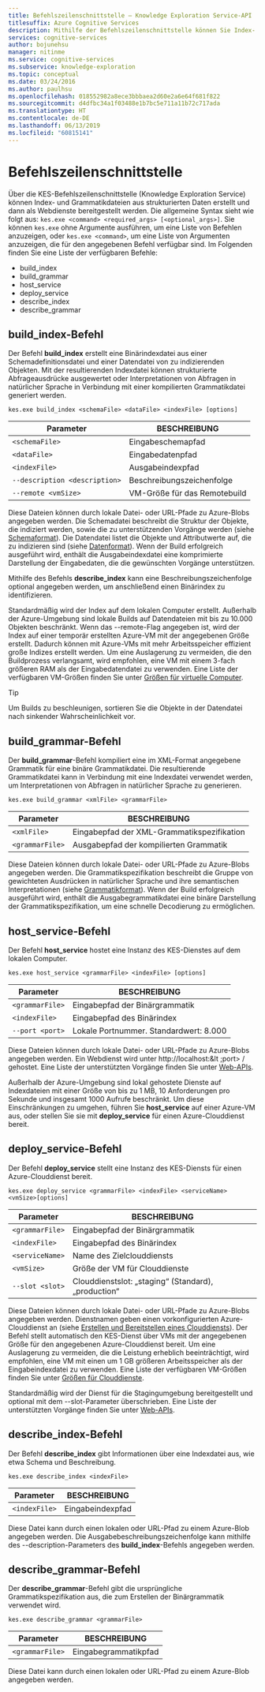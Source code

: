 ```yaml
---
title: Befehlszeilenschnittstelle – Knowledge Exploration Service-API
titlesuffix: Azure Cognitive Services
description: Mithilfe der Befehlszeilenschnittstelle können Sie Index- und Grammatikdateien aus strukturierten Daten erstellen und diese dann als Webdienste bereitstellen.
services: cognitive-services
author: bojunehsu
manager: nitinme
ms.service: cognitive-services
ms.subservice: knowledge-exploration
ms.topic: conceptual
ms.date: 03/24/2016
ms.author: paulhsu
ms.openlocfilehash: 018552982a8ece3bbbaea2d60e2a6e64f681f822
ms.sourcegitcommit: d4dfbc34a1f03488e1b7bc5e711a11b72c717ada
ms.translationtype: HT
ms.contentlocale: de-DE
ms.lasthandoff: 06/13/2019
ms.locfileid: "60815141"
---
```

# <a name="command-line-interface"></a>Befehlszeilenschnittstelle

Über die KES-Befehlszeilenschnittstelle (Knowledge Exploration Service) können Index- und Grammatikdateien aus strukturierten Daten erstellt und dann als Webdienste bereitgestellt werden.  Die allgemeine Syntax sieht wie folgt aus: `kes.exe <command> <required_args> [<optional_args>]`.  Sie können `kes.exe` ohne Argumente ausführen, um eine Liste von Befehlen anzuzeigen, oder `kes.exe <command>`, um eine Liste von Argumenten anzuzeigen, die für den angegebenen Befehl verfügbar sind.  Im Folgenden finden Sie eine Liste der verfügbaren Befehle:

* build_index
* build_grammar
* host_service
* deploy_service
* describe_index
* describe_grammar

<a name="build_index-command"></a>

## <a name="buildindex-command"></a>build_index-Befehl

Der Befehl **build_index** erstellt eine Binärindexdatei aus einer Schemadefinitionsdatei und einer Datendatei von zu indizierenden Objekten.  Mit der resultierenden Indexdatei können strukturierte Abfrageausdrücke ausgewertet oder Interpretationen von Abfragen in natürlicher Sprache in Verbindung mit einer kompilierten Grammatikdatei generiert werden.

`kes.exe build_index <schemaFile> <dataFile> <indexFile> [options]`

| Parameter      | BESCHREIBUNG               |
|----------------|---------------------------|
| `<schemaFile>` | Eingabeschemapfad |
| `<dataFile>`   | Eingabedatenpfad   |
| `<indexFile>`  | Ausgabeindexpfad |
| `--description <description>` | Beschreibungszeichenfolge |
| `--remote <vmSize>`           | VM-Größe für das Remotebuild |

Diese Dateien können durch lokale Datei- oder URL-Pfade zu Azure-Blobs angegeben werden.  Die Schemadatei beschreibt die Struktur der Objekte, die indiziert werden, sowie die zu unterstützenden Vorgänge werden (siehe [Schemaformat](SchemaFormat.md)).  Die Datendatei listet die Objekte und Attributwerte auf, die zu indizieren sind (siehe [Datenformat](DataFormat.md)).  Wenn der Build erfolgreich ausgeführt wird, enthält die Ausgabeindexdatei eine komprimierte Darstellung der Eingabedaten, die die gewünschten Vorgänge unterstützen.  

Mithilfe des Befehls **describe_index** kann eine Beschreibungszeichenfolge optional angegeben werden, um anschließend einen Binärindex zu identifizieren.  

Standardmäßig wird der Index auf dem lokalen Computer erstellt.  Außerhalb der Azure-Umgebung sind lokale Builds auf Datendateien mit bis zu 10.000 Objekten beschränkt.  Wenn das --remote-Flag angegeben ist, wird der Index auf einer temporär erstellten Azure-VM mit der angegebenen Größe erstellt.  Dadurch können mit Azure-VMs mit mehr Arbeitsspeicher effizient große Indizes erstellt werden.  Um eine Auslagerung zu vermeiden, die den Buildprozess verlangsamt, wird empfohlen, eine VM mit einem 3-fach größeren RAM als der Eingabedatendatei zu verwenden.  Eine Liste der verfügbaren VM-Größen finden Sie unter [Größen für virtuelle Computer](../../../articles/virtual-machines/virtual-machines-windows-sizes.md).

> [!TIP] 
> Um Builds zu beschleunigen, sortieren Sie die Objekte in der Datendatei nach sinkender Wahrscheinlichkeit vor.

<a name="build_grammar-command"></a>

## <a name="buildgrammar-command"></a>build_grammar-Befehl

Der **build_grammar**-Befehl kompiliert eine im XML-Format angegebene Grammatik für eine binäre Grammatikdatei.  Die resultierende Grammatikdatei kann in Verbindung mit eine Indexdatei verwendet werden, um Interpretationen von Abfragen in natürlicher Sprache zu generieren.

`kes.exe build_grammar <xmlFile> <grammarFile>`

| Parameter       | BESCHREIBUNG               |
|-----------------|---------------------------|
| `<xmlFile>`     | Eingabepfad der XML-Grammatikspezifikation |
| `<grammarFile>` | Ausgabepfad der kompilierten Grammatik         |

Diese Dateien können durch lokale Datei- oder URL-Pfade zu Azure-Blobs angegeben werden.  Die Grammatikspezifikation beschreibt die Gruppe von gewichteten Ausdrücken in natürlicher Sprache und ihre semantischen Interpretationen (siehe [Grammatikformat](GrammarFormat.md)).  Wenn der Build erfolgreich ausgeführt wird, enthält die Ausgabegrammatikdatei eine binäre Darstellung der Grammatikspezifikation, um eine schnelle Decodierung zu ermöglichen.

<a name="host_service-command"/>

## <a name="hostservice-command"></a>host_service-Befehl

Der Befehl **host_service** hostet eine Instanz des KES-Dienstes auf dem lokalen Computer.

`kes.exe host_service <grammarFile> <indexFile> [options]`

| Parameter       | BESCHREIBUNG                |
|-----------------|----------------------------|
| `<grammarFile>` | Eingabepfad der Binärgrammatik         |
| `<indexFile>`   | Eingabepfad des Binärindex           |
| `--port <port>` | Lokale Portnummer.  Standardwert: 8.000 |

Diese Dateien können durch lokale Datei- oder URL-Pfade zu Azure-Blobs angegeben werden.  Ein Webdienst wird unter http://localhost:&lt ;port&gt; / gehostet.  Eine Liste der unterstützten Vorgänge finden Sie unter [Web-APIs](WebAPI.md).

Außerhalb der Azure-Umgebung sind lokal gehostete Dienste auf Indexdateien mit einer Größe von bis zu 1 MB, 10 Anforderungen pro Sekunde und insgesamt 1000 Aufrufe beschränkt.  Um diese Einschränkungen zu umgehen, führen Sie **host_service** auf einer Azure-VM aus, oder stellen Sie sie mit **deploy_service** für einen Azure-Clouddienst bereit.

<a name="deploy_service-command"/>

## <a name="deployservice-command"></a>deploy_service-Befehl

Der Befehl **deploy_service** stellt eine Instanz des KES-Diensts für einen Azure-Clouddienst bereit.

`kes.exe deploy_service <grammarFile> <indexFile> <serviceName> <vmSize>[options]`

| Parameter       | BESCHREIBUNG                  |
|-----------------|------------------------------|
| `<grammarFile>` | Eingabepfad der Binärgrammatik           |
| `<indexFile>`   | Eingabepfad des Binärindex             |
| `<serviceName>` | Name des Zielclouddiensts |
| `<vmSize>`      | Größe der VM für Clouddienste     |
| `--slot <slot>` | Clouddienstslot: „staging“ (Standard), „production“ |

Diese Dateien können durch lokale Datei- oder URL-Pfade zu Azure-Blobs angegeben werden.  Dienstnamen geben einen vorkonfigurierten Azure-Clouddienst an (siehe [Erstellen und Bereitstellen eines Clouddiensts](../../../articles/cloud-services/cloud-services-how-to-create-deploy-portal.md)).  Der Befehl stellt automatisch den KES-Dienst über VMs mit der angegebenen Größe für den angegebenen Azure-Clouddienst bereit.  Um eine Auslagerung zu vermeiden, die die Leistung erheblich beeinträchtigt, wird empfohlen, eine VM mit einen um 1 GB größeren Arbeitsspeicher als der Eingabeindexdatei zu verwenden.  Eine Liste der verfügbaren VM-Größen finden Sie unter [Größen für Clouddienste](../../../articles/cloud-services/cloud-services-sizes-specs.md).

Standardmäßig wird der Dienst für die Stagingumgebung bereitgestellt und optional mit dem --slot-Parameter überschrieben.  Eine Liste der unterstützten Vorgänge finden Sie unter [Web-APIs](WebAPI.md).

<a name="describe_index-command"/>

## <a name="describeindex-command"></a>describe_index-Befehl

Der Befehl **describe_index** gibt Informationen über eine Indexdatei aus, wie etwa Schema und Beschreibung.

`kes.exe describe_index <indexFile>`

| Parameter     | BESCHREIBUNG      |
|---------------|------------------|
| `<indexFile>` | Eingabeindexpfad |

Diese Datei kann durch einen lokalen oder URL-Pfad zu einem Azure-Blob angegeben werden.  Die Ausgabebeschreibungszeichenfolge kann mithilfe des --description-Parameters des **build_index**-Befehls angegeben werden.

<a name="describe_grammar-command"/>

## <a name="describegrammar-command"></a>describe_grammar-Befehl

Der **describe_grammar**-Befehl gibt die ursprüngliche Grammatikspezifikation aus, die zum Erstellen der Binärgrammatik verwendet wird.

`kes.exe describe_grammar <grammarFile>`

| Parameter       | BESCHREIBUNG      |
|-----------------|------------------|
| `<grammarFile>` | Eingabegrammatikpfad |

Diese Datei kann durch einen lokalen oder URL-Pfad zu einem Azure-Blob angegeben werden.

